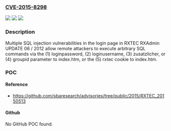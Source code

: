 ### [CVE-2015-8298](https://cve.mitre.org/cgi-bin/cvename.cgi?name=CVE-2015-8298)
![](https://img.shields.io/static/v1?label=Product&message=n%2Fa&color=blue)
![](https://img.shields.io/static/v1?label=Version&message=n%2Fa&color=blue)
![](https://img.shields.io/static/v1?label=Vulnerability&message=n%2Fa&color=brighgreen)

### Description

Multiple SQL injection vulnerabilities in the login page in RXTEC RXAdmin UPDATE 06 / 2012 allow remote attackers to execute arbitrary SQL commands via the (1) loginpassword, (2) loginusername, (3) zusatzlicher, or (4) groupid parameter to index.htm, or the (5) rxtec cookie to index.htm.

### POC

#### Reference
- https://github.com/sbaresearch/advisories/tree/public/2015/RXTEC_20150513

#### Github
No GitHub POC found.

